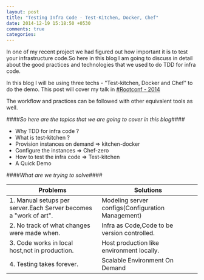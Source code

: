 ```yaml
---
layout: post
title: "Testing Infra Code - Test-Kitchen, Docker, Chef"
date: 2014-12-19 15:18:50 +0530
comments: true
categories: 
---
```


In one of my recent project we had figured out how important it is to test your infrastructure code.So here in this blog I am going to discuss in detail about the good practices and technologies that we used to do TDD for infra code.

  
In this blog I will be using three techs - "Test-kitchen, Docker and Chef" to do the demo.
This post will cover my talk in <a href="https://rootconf.in/2014/conference#1045-testing-infrastructure-code-using-test-kitchen-doc">#Rootconf - 2014</a>

The workflow and practices can be followed with other equivalent tools as well.

<!-- more -->

####*So here are the topics that we are going to cover in this blog*####

*   Why TDD for infra code ?
*   What is test-kitchen ?
*   Provision instances on demand => kitchen-docker
*   Configure the instances => Chef-zero
*   How to test the infra code => Test-kitchen
*   A Quick Demo

####*What are we trying to solve*####
 
| Problems                                                         	| Solutions                                         	|
|------------------------------------------------------------------	|---------------------------------------------------	|
| 1. Manual setups per server.Each Server becomes a "work of art". 	| Modeling server configs(Configuration Management) 	|
| 2. No track of what changes were made when.                      	| Infra as Code,Code to be version controlled.      	|
| 3. Code works in local host,not in production.                   	| Host production like environment locally.         	|
| 4. Testing takes forever.                                        	| Scalable Environment On Demand                    	|





